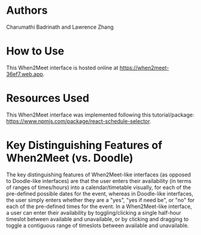 # Authors
Charumathi Badrinath and Lawrence Zhang

# How to Use
This When2Meet interface is hosted online at https://when2meet-36ef7.web.app.

# Resources Used
This When2Meet interface was implemented following this tutorial/package: https://www.npmjs.com/package/react-schedule-selector. 

# Key Distinguishing Features of When2Meet (vs. Doodle)
The key distinguishing features of When2Meet-like interfaces (as opposed to Doodle-like interfaces) are that the user enters their availability (in terms of ranges of times/hours) into a calendar/timetable visually, for each of the pre-defined possible dates for the event, whereas in Doodle-like interfaces, the user simply enters whether they are a "yes", "yes if need be", or "no" for each of the pre-defined times for the event. In a When2Meet-like interface, a user can enter their availability by toggling/clicking a single half-hour timeslot between available and unavailable, or by clicking and dragging to toggle a contiguous range of timeslots between available and unavailable.
